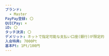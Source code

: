 ```yaml
---
ブランド:
  - Master
PayPay登録: 〇
QUICPay: ×
iD: 〇
タッチ決済: 〇
デメリット: ネットで指定可能な支払い口座(銀行)が限定的
入会特典: 7000Pt
基本Pt: 1Pt/100円
---
```

